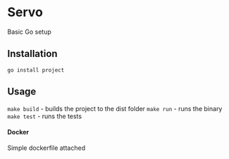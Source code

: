 # Servo

Basic Go setup

## Installation

`go install project`

## Usage

`make build` - builds the project to the dist folder
`make run` - runs the binary
`make test` - runs the tests

#### Docker

Simple dockerfile attached
